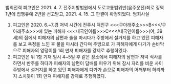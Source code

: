 범죄전력
피고인은 2021. 4. 7. 전주지방법원에서 도로교통법위반(음주운전)죄로 징역 1년에 집행유예 2년을 선고받고, 2021. 4. 15. 그 판결이 확정되었다.
범죄사실
1. 피고인은 2020. 6.~7.경 저녁 시간에 전주시 덕진구 <<<구아래주소>>>B<<</구아래주소>>>에 있는 피해자 <<<내국인이름>>>C<<</내국인이름>>>(여, 39세)의 집에서 피해자의 남편과 술을 마시다가 주방에서 설거지를 하고 있던 피해자를 보고 욕정을 느낀 후 물을 마시러 간다며 주방으로 가 피해자에게 다가가 손바닥으로 피해자의 엉덩이를 1회 만져 피해자를 강제로 추행하였다.
2. 피고인은 위 1항 기재 일시 4~5일 후 같은 장소에서 피해자의 남편과 저녁 식사를 하면서 반주를 하다가 피해자의 남편이 담배를 피우기 위해 잠시 자리를 비운 사이 주방에서 설거지를 하고 있던 피해자에게 다가가 손으로 피해자의 어깨부터 허리까지 스치듯이 1회 만져 피해자를 강제로 추행하였다.